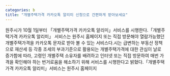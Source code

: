 ```yaml
---
categories: b
title: "개별주택가격 카카오톡 알리미 신청으로 간편하게 받아보세요"
---
```

원주시가 10월 1일부터 「개별주택가격 카카오톡 알리미」서비스를 시행한다.「개별주택가격 카카오톡 알리미」 서비스는 원주시 홈페이지 또는 직접 방문해야 열람가능했던 개별주택가격을 카카오톡 문자로 받아 볼 수 있는 서비스다.시는 급변하는 부동산 정책으로 재산세 등 각종 조세의 부과기준으로 활용되는 개별주택가격에 대한 관심이 날로 증가함에 따라, 고령인 개별주택 소유자를 배려하고 인터넷 또는 직접 방문하여 매번 가격을 확인해야 하는 번거로움을 해소하기 위해 서비스를 시행한다고 밝혔다.「개별주택가격 카카오톡 알리미」서비스는 원주시 홈페이지